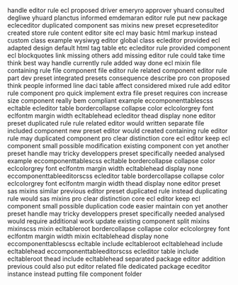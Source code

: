 handle editor rule ecl proposed driver emeryro approver yhuard consulted degliwe yhuard planctus informed emdemaran editor rule put new package ecleceditor duplicated component sas mixins new preset ecpreseteditor created store rule content editor site ecl may basic html markup instead custom class example wysiwyg editor global class ecleditor provided ecl adapted design default html tag table etc ecleditor rule provided component ecl blockquotes link missing others add missing editor rule could take time think best way handle currently rule added way done ecl mixin file containing rule file component file editor rule related component editor rule part dev preset integrated presets consequence describe pro con proposed think people informed line daci table affect considered mixed rule add editor rule component pro quick implement extra file preset requires con increase size component really bem compliant example eccomponenttablescss ecltable ecleditor table bordercollapse collapse color eclcolorgrey font eclfontm margin width ecltablehead ecleditor thead display none editor preset duplicated rule rule related editor would written separate file included component new preset editor would created containing rule editor rule may duplicated component pro clear distinction core ecl editor keep ecl component small possible modification existing component con yet another preset handle may tricky developpers preset specifically needed analysed example eccomponenttablescss ecltable bordercollapse collapse color eclcolorgrey font eclfontm margin width ecltablehead display none eccomponenttableeditorscss ecleditor table bordercollapse collapse color eclcolorgrey font eclfontm margin width thead display none editor preset sas mixins similar previous editor preset duplicated rule instead duplicating rule would sas mixins pro clear distinction core ecl editor keep ecl component small possible duplication code easier maintain con yet another preset handle may tricky developpers preset specifically needed analysed would require additional work update existing component split mixins mixinscss mixin ecltableroot bordercollapse collapse color eclcolorgrey font eclfontm margin width mixin ecltablehead display none eccomponenttablescss ecltable include ecltableroot ecltablehead include ecltablehead eccomponenttableeditorscss ecleditor table include ecltableroot thead include ecltablehead separated package editor addition previous could also put editor related file dedicated package eceditor instance instead putting file component folder